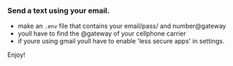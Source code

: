 ### Send a text using your email.
<ul>
  <li>make an <code>.env</code> file that contains your email/pass/ and number@gateway</li>
  <li>youll have to find the @gateway of your cellphone carrier</li>
  <li>if youre using gmail youll have to enable 'less secure apps' in settings.</li>
</ul>

Enjoy!